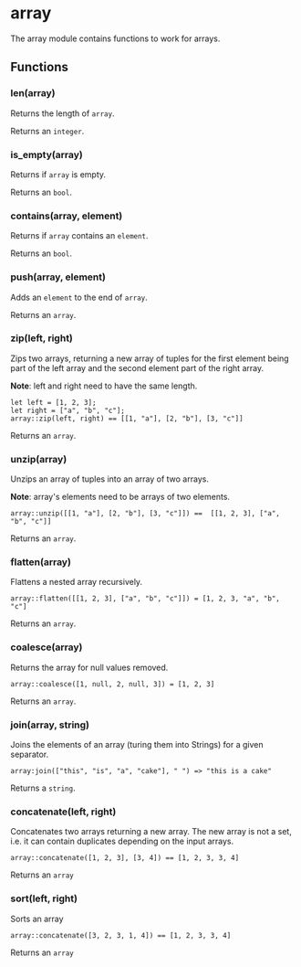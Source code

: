 
# array

The array module contains functions to work for arrays.
## Functions
### len(array)

Returns the length of `array`.

Returns an `integer`.

### is_empty(array)

Returns if `array` is empty.

Returns an `bool`.

### contains(array, element)

Returns if `array` contains an `element`.

Returns an `bool`.

### push(array, element)

Adds an `element` to the end of `array`.

Returns an `array`.

### zip(left, right)

Zips two arrays, returning a new array of tuples for the first element
being part of the left array and the second element part of the right
array.

**Note**: left and right need to have the same length.

```tremor
let left = [1, 2, 3];
let right = ["a", "b", "c"];
array::zip(left, right) == [[1, "a"], [2, "b"], [3, "c"]]
```

Returns an `array`.

### unzip(array)

Unzips an array of tuples into an array of two arrays.

**Note**: array's elements need to be arrays of two elements.

```tremor
array::unzip([[1, "a"], [2, "b"], [3, "c"]]) ==  [[1, 2, 3], ["a", "b", "c"]]
```

Returns an `array`.

### flatten(array)

Flattens a nested array recursively.

```tremor
array::flatten([[1, 2, 3], ["a", "b", "c"]]) = [1, 2, 3, "a", "b", "c"]
```

Returns an `array`.

### coalesce(array)

Returns the array for null values removed.

```tremor
array::coalesce([1, null, 2, null, 3]) = [1, 2, 3]
```

Returns an `array`.

### join(array, string)

Joins the elements of an array (turing them into Strings) for a given
separator.

```tremor
array:join(["this", "is", "a", "cake"], " ") => "this is a cake"
```

Returns a `string`.

### concatenate(left, right)

Concatenates two arrays returning a new array. The new array is not a set,
i.e. it can contain duplicates depending on the input arrays.

```tremor
array::concatenate([1, 2, 3], [3, 4]) == [1, 2, 3, 3, 4]
```

Returns an `array`

### sort(left, right)

Sorts an array

```tremor
array::concatenate([3, 2, 3, 1, 4]) == [1, 2, 3, 3, 4]
```

Returns an `array`
